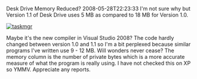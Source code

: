 Desk Drive Memory Reduced?
2008-05-28T22:23:33
I'm not sure why but Version 1.1 of Desk Drive uses 5 MB as compared to 18 MB for Version 1.0.

[![taskmgr](/cdn/images/blog/DeskDriveMemoryReduced_10295/taskmgr_thumb.png)](/cdn/images/blog/DeskDriveMemoryReduced_10295/taskmgr.png)

Maybe it's the new compiler in Visual Studio 2008? The code hardly changed between version 1.0 and 1.1 so I'm a bit perplexed because similar programs I've written use 9 - 12 MB. Will wonders never cease? The memory column is the number of private bytes which is a more accurate measure of what the program is really using. I have not checked this on XP so YMMV. Appreciate any reports.

